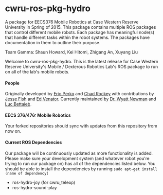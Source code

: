 # cwru-ros-pkg-hydro

A package for EECS376 Mobile Robotics at Case Western Reserve University in Spring of 2015. 
This package contains multiple ROS packages that control different mobile robots.
Each package has meaningful node(s) that handle different tasks within the robot systems.
The packages have documentation in them to outline their purpose. 

Team Gamma: Shaun Howard, Kei Hitomi, Zhigang An, Xuyang Liu

Welcome to cwru-ros-pkg-hydro.  This is the latest release for Case Western Reserve University's Mobile / Dexterous Robotics Lab's ROS package to run on all of the lab's mobile robots.  

#### People
Originally developed by [Eric Perko](https://github.com/ericperko) and [Chad Rockey](https://github.com/chadrockey) with contributions by [Jesse Fish](https://github.com/erebuswolf) and [Ed Venator](https://github.com/evenator).  Currently maintained by [Dr. Wyatt Newman](https://github.com/wsnewman) and [Luc Bettaieb](https://github.com/lucbettaieb).

#### EECS 376/476: Mobile Robotics
Your forked repositories should sync with updates from this repository from now on.

#### Current ROS Dependencies
Our package will be continuously updated as more functionality is added.  Please make sure your development system (and whatever robot you're trying to run our package on) has all of the dependencies listed below.  You should be able to install the dependencies by running `sudo apt-get install (name of dependency)`
* ros-hydro-joy (for cwru_teleop)
* ros-hydro-sound-play 

